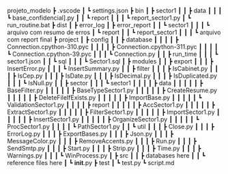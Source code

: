 projeto_modelo
 ┣ .vscode
 ┃ ┗ settings.json
 ┣ bin
 ┃ ┣ sector1
 ┃ ┃ ┣ data
 ┃ ┃ ┃ ┗ base_confidencial].py
 ┃ ┃ ┗ report
 ┃ ┃ ┃ ┗ report_sector1.py
 ┃ ┗ run_routine.bat
 ┣ dist
 ┃ ┣ error_log
 ┃ ┣ error_report
 ┃ ┃ ┗ sector1
 ┃ ┃ ┃ ┗ arquivo com resumo de erros
 ┃ ┗ report
 ┃ ┃ ┗ report_sector1
 ┃ ┃ ┃ ┗ arquivo com report final
 ┣ project
 ┃ ┣ config
 ┃ ┃ ┣ database
 ┃ ┃ ┃ ┃ ┣ Connection.cpython-310.pyc
 ┃ ┃ ┃ ┃ ┣ Connection.cpython-311.pyc
 ┃ ┃ ┃ ┃ ┗ Connection.cpython-39.pyc
 ┃ ┃ ┃ ┗ Connection.py
 ┃ ┃ ┣ run_time
 ┃ ┃ ┃ ┗ sector1.json
 ┃ ┃ ┗ sql
 ┃ ┃ ┃ ┗ Sector1.sql
 ┃ ┣ modules
 ┃ ┃ ┣ export
 ┃ ┃ ┃ ┣ InsertError.py
 ┃ ┃ ┃ ┗ InsertSummary.py
 ┃ ┃ ┣ filter
 ┃ ┃ ┃ ┣ IsCabinet.py
 ┃ ┃ ┃ ┣ IsCep.py
 ┃ ┃ ┃ ┣ IsDate.py
 ┃ ┃ ┃ ┣ IsDecimal.py
 ┃ ┃ ┃ ┣ IsDuplicated.py
 ┃ ┃ ┃ ┗ IsNull.py
 ┃ ┃ ┣ sector
 ┃ ┃ ┃ ┗ sector1
 ┃ ┃ ┃ ┃ ┣ data
 ┃ ┃ ┃ ┃ ┃ ┣ BaseFilter.py
 ┃ ┃ ┃ ┃ ┃ ┣ BaseTypeSector1.py
 ┃ ┃ ┃ ┃ ┃ ┣ CreateResume.py
 ┃ ┃ ┃ ┃ ┃ ┣ DeleteFileIfExists.py
 ┃ ┃ ┃ ┃ ┃ ┣ ImportBase.py
 ┃ ┃ ┃ ┃ ┃ ┗ ValidationSector1.py
 ┃ ┃ ┃ ┃ ┣ report
 ┃ ┃ ┃ ┃ ┃ ┣ AccSector1.py
 ┃ ┃ ┃ ┃ ┃ ┣ ExtractSector1.py
 ┃ ┃ ┃ ┃ ┃ ┣ FilterSector1.py
 ┃ ┃ ┃ ┃ ┃ ┣ ImportSector1.py
 ┃ ┃ ┃ ┃ ┃ ┣ InsertSector1.py
 ┃ ┃ ┃ ┃ ┃ ┣ OrganizeSector1.py
 ┃ ┃ ┃ ┃ ┃ ┗ ProcSector1.py
 ┃ ┃ ┃ ┃ ┗ PathSector1.py
 ┃ ┃ ┗ util
 ┃ ┃ ┃ ┣ Close.py
 ┃ ┃ ┃ ┣ ErrorLog.py
 ┃ ┃ ┃ ┣ ExportBases.py
 ┃ ┃ ┃ ┣ Json.py
 ┃ ┃ ┃ ┣ MessageColor.py
 ┃ ┃ ┃ ┣ RemoveAccents.py
 ┃ ┃ ┃ ┣ Run.py
 ┃ ┃ ┃ ┣ SendSmtp.py
 ┃ ┃ ┃ ┣ Start.py
 ┃ ┃ ┃ ┣ Strip.py
 ┃ ┃ ┃ ┣ Time.py
 ┃ ┃ ┃ ┣ Warnings.py
 ┃ ┃ ┃ ┗ WinProcess.py
 ┃ ┣ src
 ┃ ┃ ┣ databases here
 ┃ ┃ ┗ reference files here
 ┃ ┗ __init__.py
 ┣ test
 ┃ ┗ test.py
 ┗ script.md